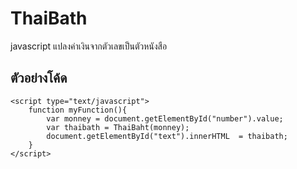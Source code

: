 # ThaiBath
javascript แปลงค่าเงินจากตัวเลขเป็นตัวหนังสือ

## ตัวอย่างโค้ด


	<script type="text/javascript">
		function myFunction(){
			var monney = document.getElementById("number").value;
			var thaibath = ThaiBaht(monney);
			document.getElementById("text").innerHTML  = thaibath;
		}
	</script>
